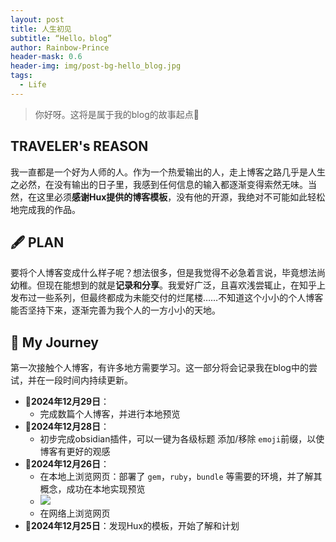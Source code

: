 ```yaml
---
layout: post
title: 人生初见
subtitle: “Hello，blog”
author: Rainbow-Prince
header-mask: 0.6
header-img: img/post-bg-hello_blog.jpg
tags:
  - Life
---
```


> 你好呀。这将是属于我的blog的故事起点🙂


## TRAVELER's REASON 

我一直都是一个好为人师的人。作为一个热爱输出的人，走上博客之路几乎是人生之必然，在没有输出的日子里，我感到任何信息的输入都逐渐变得索然无味。当然，在这里必须**感谢Hux提供的博客模板**，没有他的开源，我绝对不可能如此轻松地完成我的作品。



## 🖋️ PLAN 

要将个人博客变成什么样子呢？想法很多，但是我觉得不必急着言说，毕竟想法尚幼稚。但现在能想到的就是**记录和分享**。我爱好广泛，且喜欢浅尝辄止，在知乎上发布过一些系列，但最终都成为未能交付的烂尾楼……不知道这个小小的个人博客能否坚持下来，逐渐完善为我个人的一方小小的天地。

## 🦒 My Journey 

第一次接触个人博客，有许多地方需要学习。这一部分将会记录我在blog中的尝试，并在一段时间内持续更新。

- 🚩**2024年12月29日**：
	- 完成数篇个人博客，并进行本地预览
- 🚩**2024年12月28日**：
	- 初步完成obsidian插件，可以一键为各级标题 添加/移除 `emoji`前缀，以使博客有更好的观感
- 🚩**2024年12月26日**：
	- 在本地上浏览网页：部署了 `gem`，`ruby`，`bundle` 等需要的环境，并了解其概念，成功在本地实现预览
	- ![](/img/Pasted%20image%2020241227102021.png)
	- 在网络上浏览网页
- 🚩**2024年12月25日**：发现Hux的模板，开始了解和计划
